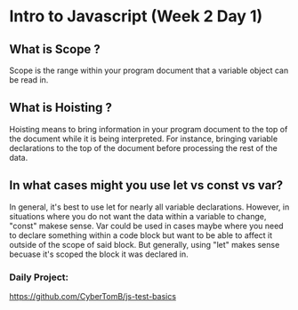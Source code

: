 # Intro to Javascript (Week 2 Day 1)

## What is Scope ?

Scope is the range within your program document that a variable object can be read in.

## What is Hoisting ?

Hoisting means to bring information in your program document to the top of the document while it is being interpreted. For instance, bringing variable declarations to the top of the document before processing the rest of the data.

## In what cases might you use let vs const vs var?

In general, it's best to use let for nearly all variable declarations. However, in situations where you do not want the data within a variable to change, "const" makese sense. Var could be used in cases maybe where you need to declare something within a code block but want to be able to affect it outside of the scope of said block. But generally, using "let" makes sense becuase it's scoped the block it was declared in.

### Daily Project:
 https://github.com/CyberTomB/js-test-basics